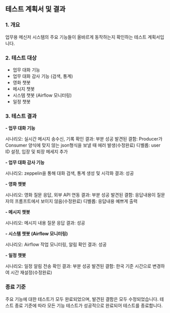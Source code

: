 ## 테스트 계획서 및 결과
### 1. 개요
업무용 메신저 시스템의 주요 기능들이 올바르게 동작하는지 확인하는 테스트 계획서입니다.

### 2. 테스트 대상
- 업무 대화 기능
- 업무 대화 감사 기능 (검색, 통계)
- 영화 챗봇
- 메시지 챗봇
- 시스템 챗봇 (Airflow 모니터링)
- 일정 챗봇

### 3. 테스트 결과
**- 업무 대화 기능**

시나리오: 실시간 메시지 송수신, 기록 확인
결과: 부분 성공
발견된 결함: Producer가 Consumer 양식에 맞지 않는 json형식을 보낼 때 에러 발생(수정완료)
디벨롭: user ID 설정, 입장 및 퇴장 메세지 추가

**- 업무 대화 감사 기능**

시나리오: zeppelin을 통해 대화 검색, 통계 생성 및 시각화
결과: 성공

**- 영화 챗봇**

시나리오: 영화 질문 응답, 외부 API 연동
결과: 부분 성공
발견된 결함: 응답내용이 질문자의 프롬프트에서 보이지 않음(수정완료)
디벨롭: 응답내용 예쁘게 출력

**- 메시지 챗봇**

시나리오: 메시지 내용 질문 응답
결과: 성공

**- 시스템 챗봇 (Airflow 모니터링)**

시나리오: Airflow 작업 모니터링, 알림 확인
결과: 성공

**- 일정 챗봇**

시나리오: 일정 알림 전송 확인
결과: 부분 성공
발견된 결함: 한국 기준 시간으로 변경하여 시간 재설정(수정완료)

### 종료 기준
주요 기능에 대한 테스트가 모두 완료되었으며, 발견된 결함은 모두 수정되었습니다.
테스트 종료 기준에 따라 모든 기능 테스트가 성공적으로 완료되어 테스트를 종료합니다.
